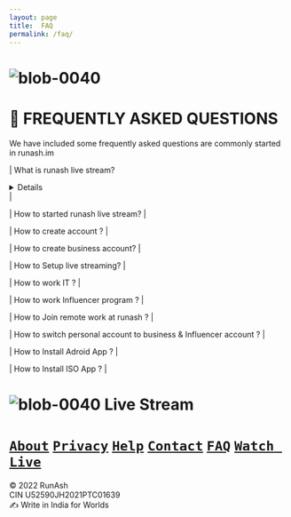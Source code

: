 ```yaml
--- 
layout: page 
title:  FAQ 
permalink: /faq/ 
--- 
```

# ![blob-0040](https://user-images.githubusercontent.com/61916324/132724592-e5bef25e-36d9-4da8-bbc6-84a24183c8e2.png) 

# 📖 FREQUENTLY ASKED QUESTIONS 

We have included some frequently asked questions are commonly started in runash.im 

| What is runash live stream? 
<details>summary>Detail</summary>
<p>Runash is a live retail streming platform, where the retail can meet to buyers and demonstrate their products</p></details> |

| How to started runash live stream? |

| How to create account ? |

| How to create business account? |

| How to Setup live streaming? |

| How to work IT ? |

| How to work Influencer program ? |

| How to Join remote work at runash ? |

| How to switch personal account to business & Influencer account ? |

| How to Install Adroid App ? |

| How to Install ISO App ? |

# ![blob-0040](https://user-images.githubusercontent.com/61916324/132724592-e5bef25e-36d9-4da8-bbc6-84a24183c8e2.png) Live Stream

# [``About``](https://runash.in/about)  [``Privacy``](https://runash.in/privacy) [``Help``](https://runash.in/help) [``Contact``](https://runash.in/contact) [``FAQ``](https://runash.in/faq) [``Watch Live``](https://runash.in/watch)



© 2022 RunAsh<br>
CIN U52590JH2021PTC01639<br>
✍️ Write in India for Worlds



